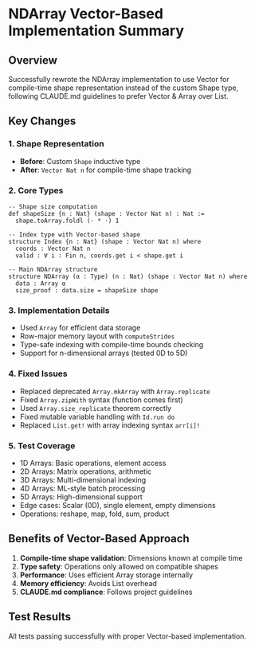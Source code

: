 # NDArray Vector-Based Implementation Summary

## Overview
Successfully rewrote the NDArray implementation to use Vector for compile-time shape representation instead of the custom Shape type, following CLAUDE.md guidelines to prefer Vector & Array over List.

## Key Changes

### 1. Shape Representation
- **Before**: Custom `Shape` inductive type
- **After**: `Vector Nat n` for compile-time shape tracking

### 2. Core Types
```lean
-- Shape size computation
def shapeSize {n : Nat} (shape : Vector Nat n) : Nat :=
  shape.toArray.foldl (· * ·) 1

-- Index type with Vector-based shape
structure Index {n : Nat} (shape : Vector Nat n) where
  coords : Vector Nat n
  valid : ∀ i : Fin n, coords.get i < shape.get i

-- Main NDArray structure
structure NDArray (α : Type) (n : Nat) (shape : Vector Nat n) where
  data : Array α
  size_proof : data.size = shapeSize shape
```

### 3. Implementation Details
- Used `Array` for efficient data storage
- Row-major memory layout with `computeStrides`
- Type-safe indexing with compile-time bounds checking
- Support for n-dimensional arrays (tested 0D to 5D)

### 4. Fixed Issues
- Replaced deprecated `Array.mkArray` with `Array.replicate`
- Fixed `Array.zipWith` syntax (function comes first)
- Used `Array.size_replicate` theorem correctly
- Fixed mutable variable handling with `Id.run do`
- Replaced `List.get!` with array indexing syntax `arr[i]!`

### 5. Test Coverage
- 1D Arrays: Basic operations, element access
- 2D Arrays: Matrix operations, arithmetic
- 3D Arrays: Multi-dimensional indexing
- 4D Arrays: ML-style batch processing
- 5D Arrays: High-dimensional support
- Edge cases: Scalar (0D), single element, empty dimensions
- Operations: reshape, map, fold, sum, product

## Benefits of Vector-Based Approach
1. **Compile-time shape validation**: Dimensions known at compile time
2. **Type safety**: Operations only allowed on compatible shapes
3. **Performance**: Uses efficient Array storage internally
4. **Memory efficiency**: Avoids List overhead
5. **CLAUDE.md compliance**: Follows project guidelines

## Test Results
All tests passing successfully with proper Vector-based implementation.
